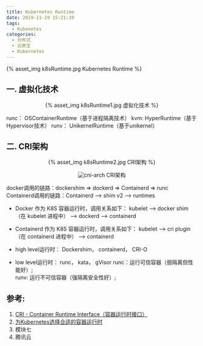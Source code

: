 ```yaml
---
title: Kubernetes Runtime
date: 2019-11-19 15:21:19
tags:
  - Kubenetes
categories:
  - 分布式 
  - 云原生
  - Kubernetes  
---
```


<p></p>
<!-- more -->

{% asset_img   k8sRuntime.jpg  Kubernetes Runtime  %}


## 一. 虚拟化技术

<div style="text-align: center;">
	
{% asset_img   k8sRuntime1.jpg   虚拟化技术  %}

</div>

runc： OSContainerRuntime（基于进程隔离技术）
kvm:   HyperRuntime（基于Hypervisor技术）
runv： UnikernelRuntime（基于unikernel）

## 二. CRI架构
<div style="text-align: center;">
{% asset_img   k8sRuntime2.jpg   CRI架构  %}

![cni-arch](https://user-images.githubusercontent.com/5608425/69022893-c67eeb00-09f7-11ea-9203-fd96b90dfbef.jpg)
CRI架构
</div>


docker调用的链路：dockershim => dockerd => Containerd => runc
Containerd调用的链路：Containerd --> shim v2 --> runtimes

+ Docker 作为 K8S 容器运行时，调用关系如下：
  kubelet --> docker shim （在 kubelet 进程中） --> dockerd --> containerd
+ Containerd 作为 K8S 容器运行时，调用关系如下：
  kubelet --> cri plugin（在 containerd 进程中） --> containerd



+ high level运行时： Dockershim， containerd， CRI-O
+ low level运行时： 
    runc， kata， gVisor
    runc：运行可信容器（弱隔离但性能好）;  
    runv: 运行不可信容器（强隔离安全性好）; 


## 参考:
1. [CRI - Container Runtime Interface（容器运行时接口）](https://jimmysong.io/kubernetes-handbook/concepts/cri.html)
2. [为Kubernetes选择合适的容器运行时](https://mp.weixin.qq.com/s/sshrTSsUfqjja6g4-Lb42g)
3. 模块七 
3. [](https://cloud.tencent.com/document/product/457/35747) 腾讯云